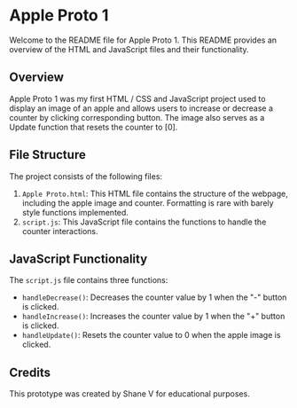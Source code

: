 # Apple Proto 1

Welcome to the README file for Apple Proto 1. This README provides an overview of the HTML and JavaScript files and their functionality.

## Overview
Apple Proto 1 was my first HTML / CSS and JavaScript project used to display an image of an apple and allows users to increase or decrease a counter by clicking corresponding button.
The image also serves as a Update function that resets the counter to [0]. 

## File Structure

The project consists of the following files:

1. `Apple Proto.html`: This HTML file contains the structure of the webpage, including the apple image and counter. Formatting is rare with barely style functions implemented. 
2. `script.js`: This JavaScript file contains the functions to handle the counter interactions.

## JavaScript Functionality

The `script.js` file contains three functions:
- `handleDecrease()`: Decreases the counter value by 1 when the "-" button is clicked.
- `handleIncrease()`: Increases the counter value by 1 when the "+" button is clicked.
- `handleUpdate()`: Resets the counter value to 0 when the apple image is clicked.

## Credits

This prototype was created by Shane V for educational purposes. 

